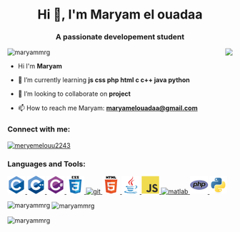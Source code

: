 <h1 align="center">Hi 👋, I'm Maryam el ouadaa</h1>
<h3 align="center">A passionate developement student</h3>
<img align="right" src="https://giphy.com/gifs/YnS7j9pwnECXLMrI4t">

<p align="left"> <img src="https://img.freepik.com/premium-vector/woman-using-mobile-social-networking_1325-2490.jpg?w=2000" alt="maryammrg" /> </p>


- Hi I'm **Maryam**

- 🌱 I’m currently learning **js css php html c c++ java python**

- 👯 I’m looking to collaborate on **project**

- 📫 How to reach me Maryam: **maryamelouadaa@gmail.com**

<h3 align="left">Connect with me:</h3>
<p align="left">
<a href="https://instagram.com/meryemelouu2243" target="blank"><img align="center" src="https://raw.githubusercontent.com/rahuldkjain/github-profile-readme-generator/master/src/images/icons/Social/instagram.svg" alt="meryemelouu2243" height="30" width="40" /></a>
</p>

<h3 align="left">Languages and Tools:</h3>
<p align="left"> <a href="https://www.cprogramming.com/" target="_blank" rel="noreferrer"> <img src="https://raw.githubusercontent.com/devicons/devicon/master/icons/c/c-original.svg" alt="c" width="40" height="40"/> </a> <a href="https://www.w3schools.com/cpp/" target="_blank" rel="noreferrer"> <img src="https://raw.githubusercontent.com/devicons/devicon/master/icons/cplusplus/cplusplus-original.svg" alt="cplusplus" width="40" height="40"/> </a> <a href="https://www.w3schools.com/cs/" target="_blank" rel="noreferrer"> <img src="https://raw.githubusercontent.com/devicons/devicon/master/icons/csharp/csharp-original.svg" alt="csharp" width="40" height="40"/> </a> <a href="https://www.w3schools.com/css/" target="_blank" rel="noreferrer"> <img src="https://raw.githubusercontent.com/devicons/devicon/master/icons/css3/css3-original-wordmark.svg" alt="css3" width="40" height="40"/> </a> <a href="https://git-scm.com/" target="_blank" rel="noreferrer"> <img src="https://www.vectorlogo.zone/logos/git-scm/git-scm-icon.svg" alt="git" width="40" height="40"/> </a> <a href="https://www.w3.org/html/" target="_blank" rel="noreferrer"> <img src="https://raw.githubusercontent.com/devicons/devicon/master/icons/html5/html5-original-wordmark.svg" alt="html5" width="40" height="40"/> </a> <a href="https://www.java.com" target="_blank" rel="noreferrer"> <img src="https://raw.githubusercontent.com/devicons/devicon/master/icons/java/java-original.svg" alt="java" width="40" height="40"/> </a> <a href="https://developer.mozilla.org/en-US/docs/Web/JavaScript" target="_blank" rel="noreferrer"> <img src="https://raw.githubusercontent.com/devicons/devicon/master/icons/javascript/javascript-original.svg" alt="javascript" width="40" height="40"/> </a> <a href="https://www.mathworks.com/" target="_blank" rel="noreferrer"> <img src="https://upload.wikimedia.org/wikipedia/commons/2/21/Matlab_Logo.png" alt="matlab" width="40" height="40"/> </a> <a href="https://www.php.net" target="_blank" rel="noreferrer"> <img src="https://raw.githubusercontent.com/devicons/devicon/master/icons/php/php-original.svg" alt="php" width="40" height="40"/> </a> <a href="https://www.python.org" target="_blank" rel="noreferrer"> <img src="https://raw.githubusercontent.com/devicons/devicon/master/icons/python/python-original.svg" alt="python" width="40" height="40"/> </a> </p>

<p><img align="left" src="https://github-readme-stats.vercel.app/api/top-langs?username=maryammrg&show_icons=true&locale=en&layout=compact" alt="maryammrg" /></p>

<p>&nbsp;<img align="center" src="https://github-readme-stats.vercel.app/api?username=maryammrg&show_icons=true&locale=en" alt="maryammrg" /></p>

<p><img align="center" src="https://github-readme-streak-stats.herokuapp.com/?user=maryammrg&" alt="maryammrg" /></p>
